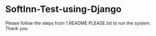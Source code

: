 # SoftInn-Test-using-Django

Please follow the steps from 1.README PLEASE.txt to run the system. Thank you.
